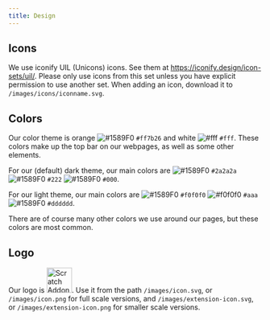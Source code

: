 ```yaml
---
title: Design
---
```

## Icons
We use iconify UIL (Unicons) icons. See them at https://iconify.design/icon-sets/uil/. Please only use icons from this set unless you have explicit permission to use another set. When adding an icon, download it to ``/images/icons/iconname.svg``. 

## Colors
Our color theme is orange ![#1589F0](https://dummyimage.com/15x15/ff7b26/ff7b26&text=+) `#ff7b26` and white ![#fff](https://dummyimage.com/15x15/fff/000&text=+) `#fff`. These colors make up the top bar on our webpages, as well as some other elements. 

For our (default) dark theme, our main colors are ![#1589F0](https://dummyimage.com/15/2a2a2a/000000?text=+) `#2a2a2a` ![#1589F0](https://dummyimage.com/15x15/222/000000?text=+) `#222` ![#1589F0](https://dummyimage.com/15x15/000/000000?text=+) `#000`.

For our light theme, our main colors are ![#1589F0](https://dummyimage.com/15/f0f0f0/000000?text=+) `#f0f0f0` ![#f0f0f0](https://dummyimage.com/15/aaa/000000?text=+) `#aaa` ![#1589F0](https://dummyimage.com/15/dddddd/000000?text=+) `#dddddd`.

There are of course many other colors we use around our pages, but these colors are most common.

## Logo
Our logo is <img src="https://raw.githubusercontent.com/ScratchAddons/ScratchAddons/master/images/icon.svg" alt="Scratch Addons logo"  width="50px">. Use it from the path ``/images/icon.svg``, or ``/images/icon.png`` for full scale versions, and ``/images/extension-icon.svg``, or ``/images/extension-icon.png`` for smaller scale versions. 